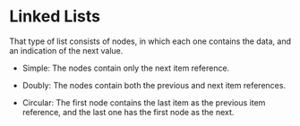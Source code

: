 # Linked Lists
That type of list consists of nodes, in which each one contains the data, and an indication of the next value.

- Simple:
The nodes contain only the next item reference.

- Doubly:
The nodes contain both the previous and next item references.

- Circular:
The first node contains the last item as the previous item reference, and the last one has the first node as the next.